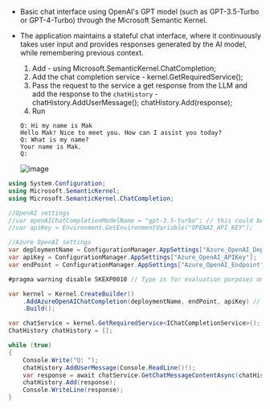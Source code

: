 * Basic chat interface using OpenAI's GPT model (such as GPT-3.5-Turbo or GPT-4-Turbo) through the Microsoft Semantic Kernel.
* The application maintains a stateful chat interface, where it continuously takes user input and provides responses generated by the AI model, while remembering previous context.
  1. Add  -  using Microsoft.SemanticKernel.ChatCompletion;
  1. Add the chat completion service - kernel.GetRequiredService<IChatCompletionService>();
  1. Pass the request to the service a get response from the LLM and add the response to the `chatHistory` - chatHistory.AddUserMessage(); chatHistory.Add(response);
  1. Run  
    ```console
    Q: Hi my name is Mak
    Hello Mak! Nice to meet you. How can I assist you today?
    Q: What is my name?
    Your name is Mak.
    Q:
    ```

    ![image](https://github.com/user-attachments/assets/7c474f87-2479-4b67-bd4b-207f1d7e6b88)

```csharp
using System.Configuration;
using Microsoft.SemanticKernel;
using Microsoft.SemanticKernel.ChatCompletion;

//OpenAI settings
//var openAIChatCompletionModelName = "gpt-3.5-turbo"; // this could be other models like "gpt-4o".
//var apiKey = Environment.GetEnvironmentVariable("OPENAI_API_KEY");

//Azure OpenAI settings
var deploymentName = ConfigurationManager.AppSettings["Azure_OpenAI_DeploymentName"];
var apiKey = ConfigurationManager.AppSettings["Azure_OpenAI_APIKey"];
var endPoint = ConfigurationManager.AppSettings["Azure_OpenAI_Endpoint"];

#pragma warning disable SKEXP0010 // Type is for evaluation purposes only and is subject to change or removal in future updates. Suppress this diagnostic to proceed.

var kernel = Kernel.CreateBuilder()
    .AddAzureOpenAIChatCompletion(deploymentName, endPoint, apiKey) // add the Azure OpenAI chat completion service.
    .Build();

var chatService = kernel.GetRequiredService<IChatCompletionService>();
ChatHistory chatHistory = [];

while (true)
{
    Console.Write("Q: ");
    chatHistory.AddUserMessage(Console.ReadLine()!);
    var response = await chatService.GetChatMessageContentAsync(chatHistory);
    chatHistory.Add(response);
    Console.WriteLine(response);
}
```
